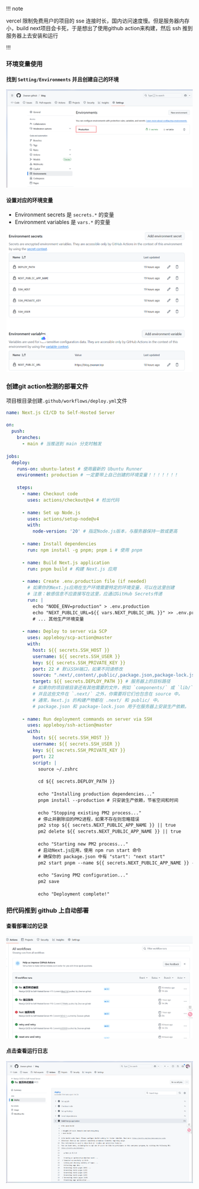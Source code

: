!!! note

vercel 限制免费用户的项目的 sse 连接时长，国内访问速度慢。但是服务器内存小，build next项目会卡死，于是想出了使用github action来构建，然后 ssh 推到服务器上去安装和运行

!!!

### 环境变量使用

#### 找到 `Setting/Environments` 并且创建自己的环境

![/public/images/2025-6-25-0001.png](/public/images/2025-6-25-0001.png)

#### 设置对应的环境变量

- Environment secrets 是 `secrets.*` 的变量
- Environment variables 是 `vars.*` 的变量

![/public/images/2025-6-25-0002.png](/public/images/2025-6-25-0002.png)

### 创建git action检测的部署文件

项目根目录创建`.github/workflows/deploy.yml`文件

```yml
name: Next.js CI/CD to Self-Hosted Server

on:
  push:
    branches:
      - main # 当推送到 main 分支时触发

jobs:
  deploy:
    runs-on: ubuntu-latest # 使用最新的 Ubuntu Runner
    environment: production # 一定要带上自己创建的环境变量！！！！！！！

    steps:
      - name: Checkout code
        uses: actions/checkout@v4 # 检出代码

      - name: Set up Node.js
        uses: actions/setup-node@v4
        with:
          node-version: '20' # 指定Node.js版本，与服务器保持一致或更高

      - name: Install dependencies
        run: npm install -g pnpm; pnpm i # 使用 pnpm

      - name: Build Next.js application
        run: pnpm build # 构建 Next.js 应用

      - name: Create .env.production file (if needed)
        # 如果你的Next.js应用在生产环境需要特定的环境变量，可以在这里创建
        # 注意：敏感信息不应直接写在这里，应通过GitHub Secrets传递
        run: |
          echo "NODE_ENV=production" > .env.production
          echo "NEXT_PUBLIC_URL=${{ vars.NEXT_PUBLIC_URL }}" >> .env.production
          # ... 其他生产环境变量

      - name: Deploy to server via SCP
        uses: appleboy/scp-action@master
        with:
          host: ${{ secrets.SSH_HOST }}
          username: ${{ secrets.SSH_USER }}
          key: ${{ secrets.SSH_PRIVATE_KEY }}
          port: 22 # 默认SSH端口，如果不同请修改
          source: ".next/,content/,public/,package.json,package-lock.json,next.config.js,.env.production" # 需要传输的文件和目录
          target: ${{ secrets.DEPLOY_PATH }} # 服务器上的目标路径
          # 如果你的项目根目录还有其他需要的文件，例如 `components/` 或 `lib/`，
          # 并且这些文件在 `.next/` 之外，你需要将它们也包含在 source 中。
          # 通常，Next.js 的构建产物都在 .next/ 和 public/ 中。
          # package.json 和 package-lock.json 用于在服务器上安装生产依赖。

      - name: Run deployment commands on server via SSH
        uses: appleboy/ssh-action@master
        with:
          host: ${{ secrets.SSH_HOST }}
          username: ${{ secrets.SSH_USER }}
          key: ${{ secrets.SSH_PRIVATE_KEY }}
          port: 22
          script: |
            source ~/.zshrc
            
            cd ${{ secrets.DEPLOY_PATH }}

            echo "Installing production dependencies..."
            pnpm install --production # 只安装生产依赖，节省空间和时间

            echo "Stopping existing PM2 process..."
            # 停止并删除旧的PM2进程，如果不存在则忽略错误
            pm2 stop ${{ secrets.NEXT_PUBLIC_APP_NAME }} || true
            pm2 delete ${{ secrets.NEXT_PUBLIC_APP_NAME }} || true

            echo "Starting new PM2 process..."
            # 启动Next.js应用，使用 npm run start 命令
            # 确保你的 package.json 中有 "start": "next start"
            pm2 start pnpm --name ${{ secrets.NEXT_PUBLIC_APP_NAME }} -- start

            echo "Saving PM2 configuration..."
            pm2 save

            echo "Deployment complete!"
```

### 把代码推到 github 上自动部署

#### 查看部署过的记录

![/public/images/2025-6-25-0003.png](/public/images/2025-6-25-0003.png)

#### 点击查看运行日志

![/public/images/2025-6-25-0004.png](/public/images/2025-6-25-0004.png)

